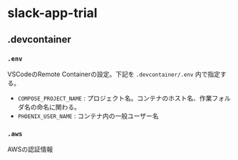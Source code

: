 # slack-app-trial

## .devcontainer

### `.env`

VSCodeのRemote Containerの設定。下記を `.devcontainer/.env` 内で指定する。

- `COMPOSE_PROJECT_NAME` : プロジェクト名。コンテナのホスト名、作業フォルダ名の命名に関わる。
- `PHOENIX_USER_NAME` : コンテナ内の一般ユーザー名

### `.aws`

AWSの認証情報
